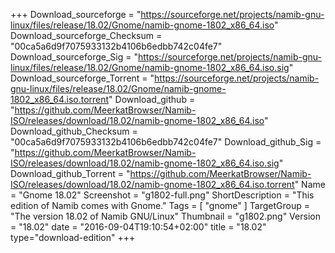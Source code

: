 +++
Download_sourceforge = "https://sourceforge.net/projects/namib-gnu-linux/files/release/18.02/Gnome/namib-gnome-1802_x86_64.iso"
Download_sourceforge_Checksum = "00ca5a6d9f7075933132b4106b6edbb742c04fe7"
Download_sourceforge_Sig = "https://sourceforge.net/projects/namib-gnu-linux/files/release/18.02/Gnome/namib-gnome-1802_x86_64.iso.sig"
Download_sourceforge_Torrent = "https://sourceforge.net/projects/namib-gnu-linux/files/release/18.02/Gnome/namib-gnome-1802_x86_64.iso.torrent"
Download_github = "https://github.com/MeerkatBrowser/Namib-ISO/releases/download/18.02/namib-gnome-1802_x86_64.iso"
Download_github_Checksum = "00ca5a6d9f7075933132b4106b6edbb742c04fe7"
Download_github_Sig = "https://github.com/MeerkatBrowser/Namib-ISO/releases/download/18.02/namib-gnome-1802_x86_64.iso.sig"
Download_github_Torrent = "https://github.com/MeerkatBrowser/Namib-ISO/releases/download/18.02/namib-gnome-1802_x86_64.iso.torrent"
Name = "Gnome 18.02"
Screenshot = "g1802-full.png"
ShortDescription = "This edition of Namib comes with Gnome."
Tags = [ "gnome" ]
TargetGroup = "The version 18.02 of Namib GNU/Linux"
Thumbnail = "g1802.png"
Version = "18.02"
date = "2016-09-04T19:10:54+02:00"
title = "18.02"
type="download-edition"
+++
